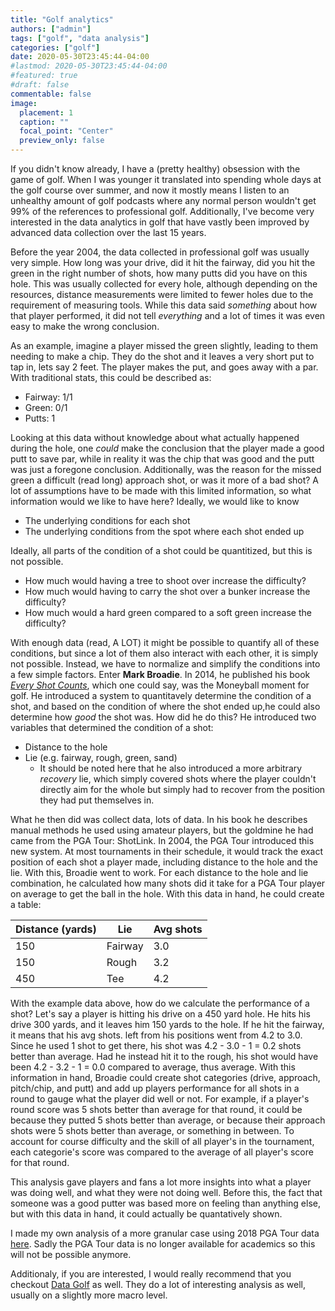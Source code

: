 ```yaml
---
title: "Golf analytics"
authors: ["admin"]
tags: ["golf", "data analysis"]
categories: ["golf"]
date: 2020-05-30T23:45:44-04:00
#lastmod: 2020-05-30T23:45:44-04:00
#featured: true
#draft: false
commentable: false
image:
  placement: 1
  caption: ""
  focal_point: "Center"
  preview_only: false
---
```


If you didn't know already, I have a (pretty healthy) obsession with the game of golf. When I was younger it translated into spending whole days at the golf course over summer, and now it mostly means I listen to an unhealthy amount of golf podcasts where any normal person wouldn't get 99% of the references to professional golf. Additionally, I've become very interested in the data analytics in golf that have vastly been improved by advanced data collection over the last 15 years.

Before the year 2004, the data collected in professional golf was usually very simple. How long was your drive, did it hit the fairway, did you hit the green in the right number of shots, how many putts did you have on this hole. This was usually collected for every hole, although depending on the resources, distance measurements were limited to fewer holes due to the requirement of measuring tools. While this data said *something* about how that player performed, it did not tell *everything* and a lot of times it was even easy to make the wrong conclusion. 

As an example, imagine a player missed the green slightly, leading to them needing to make a chip. They do the shot and it leaves a very short put to tap in, lets say 2 feet. The player makes the put, and goes away with a par. With traditional stats, this could be described as:

- Fairway: 1/1
- Green: 0/1
- Putts: 1

Looking at this data without knowledge about what actually happened during the hole, one *could* make the conclusion that the player made a good putt to save par, while in reality it was the chip that was good and the putt was just a foregone conclusion. Additionally, was the reason for the missed green a difficult (read long) approach shot, or was it more of a bad shot? A lot of assumptions have to be made with this limited information, so what information would we like to have here? Ideally, we would like to know

- The underlying conditions for each shot
- The underlying conditions from the spot where each shot ended up

Ideally, all parts of the condition of a shot could be quantitized, but this is not possible. 

- How much would having a tree to shoot over increase the difficulty? 
- How much would having to carry the shot over a bunker increase the difficulty?
- How much would a hard green compared to a soft green increase the difficulty?

With enough data (read, A LOT) it might be possible to quantify all of these conditions, but since a lot of them also interact with each other, it is simply not possible. Instead, we have to normalize and simplify the conditions into a few simple factors. Enter **Mark Broadie**. In 2014, he published his book [*Every Shot Counts*](https://www.amazon.com/Every-Shot-Counts-Revolutionary-Performance/dp/1592407501), which one could say, was the Moneyball moment for golf. He introduced a system to quantitavely determine the condition of a shot, and based on the condition of where the shot ended up,he could also determine how *good* the shot was. How did he do this? He introduced two variables that determined the condition of a shot:

- Distance to the hole
- Lie (e.g. fairway, rough, green, sand)
  - It should be noted here that he also introduced a more arbitrary *recovery* lie, which simply covered shots where the player couldn't directly aim for the whole but simply had to recover from the position they had put themselves in. 

What he then did was collect data, lots of data. In his book he describes manual methods he used using amateur players, but the goldmine he had came from the PGA Tour: ShotLink. In 2004, the PGA Tour introduced this new system. At most tournaments in their schedule, it would track the exact position of each shot a player made, including distance to the hole and the lie. With this, Broadie went to work. For each distance to the hole and lie combination, he calculated how many shots did it take for a PGA Tour player on average to get the ball in the hole. With this data in hand, he could create a table:

| Distance (yards) | Lie     | Avg shots |
| ---------------- | ------- | --------- |
| 150              | Fairway | 3.0       |
| 150              | Rough   | 3.2       |
| 450              | Tee     | 4.2       |

 With the example data above, how do we calculate the performance of a shot? Let's say a player is hitting his drive on a 450 yard hole. He hits his drive 300 yards, and it leaves him 150 yards to the hole. If he hit the fairway, it means that his avg shots. left from his positions went from 4.2 to 3.0. Since he used 1 shot to get there, his shot was 4.2 - 3.0 - 1 = 0.2 shots better than average. Had he instead hit it to the rough, his shot would have been 4.2 - 3.2 - 1 = 0.0 compared to average, thus average. With this information in hand, Broadie could create shot categories (drive, approach, pitch/chip, and putt) and add up players performance for all shots in a round to gauge what the player did well or not. For example, if a player's round score was 5 shots better than average for that round, it could be because they putted 5 shots better than average, or because their approach shots were 5 shots better than average, or something in between. To account for course difficulty and the skill of all player's in the tournament, each categorie's score was compared to the average of all player's score for that round. 

This analysis gave players and fans a lot more insights into what a player was doing well, and what they were not doing well. Before this, the fact that someone was a good putter was based more on feeling than anything else, but with this data in hand, it could actually be quantatively shown. 

I made my own analysis of a more granular case using 2018 PGA Tour data [here](https://github.com/PhilipEkfeldt/Golf-Analysis). Sadly the PGA Tour data is no longer available for academics so this will not be possible anymore. 

Additionaly, if you are interested, I would really recommend that you checkout [Data Golf](https://datagolf.org/) as well. They do a lot of interesting analysis as well, usually on a slightly more macro level. 
